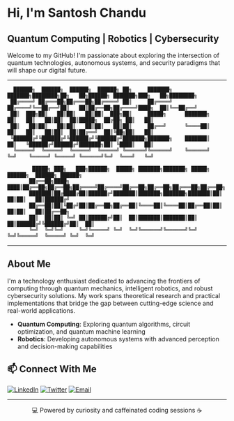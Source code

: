 # Hi, I'm Santosh Chandu

## Quantum Computing | Robotics | Cybersecurity

Welcome to my GitHub! I'm passionate about exploring the intersection of quantum technologies, autonomous systems, and security paradigms that will shape our digital future.

---

```
  ██████╗  ██████╗  ██████╗  ██████╗ ██╗     ███████╗    ███████╗████████╗██╗   ██╗██████╗ ███████╗███╗   ██╗████████╗
 ██╔════╝ ██╔═══██╗██╔═══██╗██╔════╝ ██║     ██╔════╝    ██╔════╝╚══██╔══╝██║   ██║██╔══██╗██╔════╝████╗  ██║╚══██╔══╝
 ██║  ███╗██║   ██║██║   ██║██║  ███╗██║     █████╗      ███████╗   ██║   ██║   ██║██║  ██║█████╗  ██╔██╗ ██║   ██║   
 ██║   ██║██║   ██║██║   ██║██║   ██║██║     ██╔══╝      ╚════██║   ██║   ██║   ██║██║  ██║██╔══╝  ██║╚██╗██║   ██║   
 ╚██████╔╝╚██████╔╝╚██████╔╝╚██████╔╝███████╗███████╗    ███████║   ██║   ╚██████╔╝██████╔╝███████╗██║ ╚████║   ██║   
  ╚═════╝  ╚═════╝  ╚═════╝  ╚═════╝ ╚══════╝╚══════╝    ╚══════╝   ╚═╝    ╚═════╝ ╚═════╝ ╚══════╝╚═╝  ╚═══╝   ╚═╝   
                                                                                                                          
        █████╗ ███╗   ███╗██████╗  █████╗ ███████╗███████╗ █████╗ ██████╗  ██████╗ ██████╗                             
       ██╔══██╗████╗ ████║██╔══██╗██╔══██╗██╔════╝██╔════╝██╔══██╗██╔══██╗██╔═══██╗██╔══██╗                            
       ███████║██╔████╔██║██████╔╝███████║███████╗███████╗███████║██║  ██║██║   ██║██████╔╝                            
       ██╔══██║██║╚██╔╝██║██╔══██╗██╔══██║╚════██║╚════██║██╔══██║██║  ██║██║   ██║██╔══██╗                            
       ██║  ██║██║ ╚═╝ ██║██████╔╝██║  ██║███████║███████║██║  ██║██████╔╝╚██████╔╝██║  ██║                            
       ╚═╝  ╚═╝╚═╝     ╚═╝╚═════╝ ╚═╝  ╚═╝╚══════╝╚══════╝╚═╝  ╚═╝╚═════╝  ╚═════╝ ╚═╝  ╚═╝                            
```

---

## About Me

I'm a technology enthusiast dedicated to advancing the frontiers of computing through quantum mechanics, intelligent robotics, and robust cybersecurity solutions. My work spans theoretical research and practical implementations that bridge the gap between cutting-edge science and real-world applications.

- **Quantum Computing**: Exploring quantum algorithms, circuit optimization, and quantum machine learning
- **Robotics**: Developing autonomous systems with advanced perception and decision-making capabilities


## 📫 Connect With Me

[![LinkedIn](https://img.shields.io/badge/-LinkedIn-0077B5?style=flat-square&logo=linkedin&logoColor=white)](https://linkedin.com/in/santosh7chandu)
[![Twitter](https://img.shields.io/badge/-Twitter-1DA1F2?style=flat-square&logo=twitter&logoColor=white)](https://twitter.com/santosh7chandu)
[![Email](https://img.shields.io/badge/-Email-D14836?style=flat-square&logo=gmail&logoColor=white)](mailto:hello@santoshchnadu.com)

---

<p align="center">
  💻 Powered by curiosity and caffeinated coding sessions ☕
</p>
